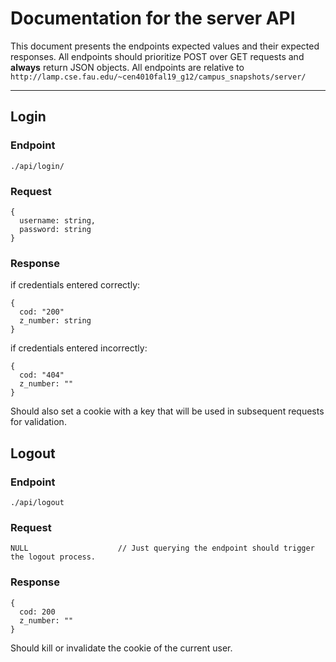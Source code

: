 # Documentation for the server API

This document presents the endpoints expected values and their expected
responses. All endpoints should prioritize POST over GET requests and **always**
return JSON objects.
All endpoints are relative to `http://lamp.cse.fau.edu/~cen4010fal19_g12/campus_snapshots/server/`

---

## Login

### Endpoint

`./api/login/`

### Request

```
{
  username: string,
  password: string
}
```

### Response

if credentials entered correctly:

```
{
  cod: "200"
  z_number: string
}
```

if credentials entered incorrectly:

```
{
  cod: "404"
  z_number: ""
}
```

Should also set a cookie with a key that will be used in subsequent requests
for validation.

## Logout

### Endpoint

`./api/logout`

### Request

```
NULL                    // Just querying the endpoint should trigger the logout process.
```

### Response

```
{
  cod: 200
  z_number: ""
}
```

Should kill or invalidate the cookie of the current user.
